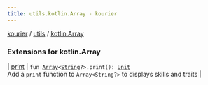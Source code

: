 ```yaml
---
title: utils.kotlin.Array - kourier
---
```


[kourier](../../index.html) / [utils](../index.html) / [kotlin.Array](.)

### Extensions for kotlin.Array

| [print](print.html) | `fun `[`Array`](https://kotlinlang.org/api/latest/jvm/stdlib/kotlin/-array/index.html)`<`[`String`](https://kotlinlang.org/api/latest/jvm/stdlib/kotlin/-string/index.html)`?>.print(): `[`Unit`](https://kotlinlang.org/api/latest/jvm/stdlib/kotlin/-unit/index.html)<br>Add a `print` function to `Array<String?>` to displays skills and traits |

